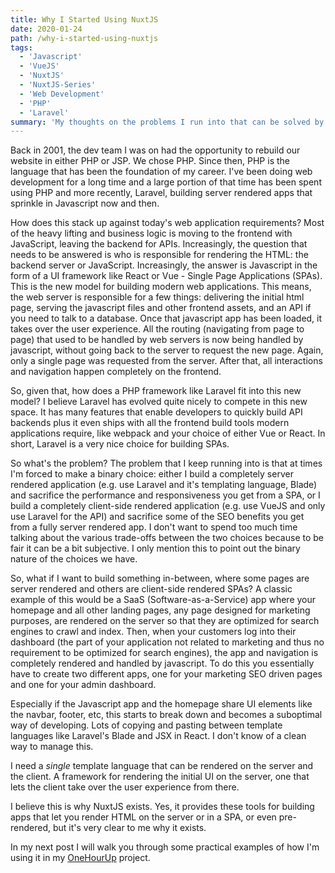 ```yaml
---
title: Why I Started Using NuxtJS
date: 2020-01-24
path: /why-i-started-using-nuxtjs
tags:
  - 'Javascript'
  - 'VueJS'
  - 'NuxtJS'
  - 'NuxtJS-Series'
  - 'Web Development'
  - 'PHP'
  - 'Laravel'
summary: 'My thoughts on the problems I run into that can be solved by the NuxtJS framework.'
---
```


Back in 2001, the dev team I was on had the opportunity to rebuild our website in either PHP or JSP. We chose PHP. Since then, PHP is the language that has been the foundation of my career. I've been doing web development for a long time and a large portion of that time has been spent using PHP and more recently, Laravel, building server rendered apps that sprinkle in Javascript now and then.

How does this stack up against today's web application requirements? Most of the heavy lifting and business logic is moving to the frontend with JavaScript, leaving the backend for APIs. Increasingly, the question that needs to be answered is who is responsible for rendering the HTML: the backend server or JavaScript. Increasingly, the answer is Javascript in the form of a UI framework like React or Vue - Single Page Applications (SPAs). This is the new model for building modern web applications. This means, the web server is responsible for a few things: delivering the initial html page, serving the javascript files and other frontend assets, and an API if you need to talk to a database. Once that javascript app has been loaded, it takes over the user experience. All the routing (navigating from page to page) that used to be handled by web servers is now being handled by javascript, without going back to the server to request the new page. Again, only a single page was requested from the server. After that, all interactions and navigation happen completely on the frontend.

So, given that, how does a PHP framework like Laravel fit into this new model? I believe Laravel has evolved quite nicely to compete in this new space. It has many features that enable developers to quickly build API backends plus it even ships with all the frontend build tools modern applications require, like webpack and your choice of either Vue or React. In short, Laravel is a very nice choice for building SPAs.

So what's the problem? The problem that I keep running into is that at times I'm forced to make a binary choice: either I build a completely server rendered application (e.g. use Laravel and it's templating language, Blade) and sacrifice the performance and responsiveness you get from a SPA, or I build a completely client-side rendered application (e.g. use VueJS and only use Laravel for the API) and sacrifice some of the SEO benefits you get from a fully server rendered app. I don't want to spend too much time talking about the various trade-offs between the two choices because to be fair it can be a bit subjective. I only mention this to point out the binary nature of the choices we have.

So, what if I want to build something in-between, where some pages are server rendered and others are client-side rendered SPAs? A classic example of this would be a SaaS (Software-as-a-Service) app where your homepage and all other landing pages, any page designed for marketing purposes, are rendered on the server so that they are optimized for search engines to crawl and index. Then, when your customers log into their dashboard (the part of your application not related to marketing and thus no requirement to be optimized for search engines), the app and navigation is completely rendered and handled by javascript. To do this you essentially have to create two different apps, one for your marketing SEO driven pages and one for your admin dashboard.

Especially if the Javascript app and the homepage share UI elements like the navbar, footer, etc, this starts to break down and becomes a suboptimal way of developing. Lots of copying and pasting between template languages like Laravel's Blade and JSX in React. I don't know of a clean way to manage this.

I need a _single_ template language that can be rendered on the server and the client. A framework for rendering the initial UI on the server, one that lets the client take over the user experience from there.

I believe this is why NuxtJS exists. Yes, it provides these tools for building apps that let you render HTML on the server or in a SPA, or even pre-rendered, but it's very clear to me why it exists.

In my next post I will walk you through some practical examples of how I'm using it in my [OneHourUp](https://onehourup.com) project.
